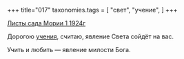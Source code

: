 +++
title="017"
taxonomies.tags = [
 "свет",
 "учение",
]
+++

[Листы сада Мории 1 1924г](/agni/1924)

Дорогою [учения](/tags/учение), считаю, явление Света сойдёт на вас.   

Учить и любить — явление милости Бога.   

